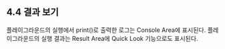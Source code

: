 ## 4.4 결과 보기
플레이그라운드의 실행에서 print()로 출력한 로그는  Console Area에 표시된다.
플레이그라운드의 실행 결과는 Result Area에 Quick Look 기능으로도 표시된다.
